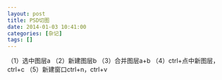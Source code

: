 ```yaml
---
layout: post
title: PSD切图
date: 2014-01-03 10:41:00
categories: [杂记]
tags: []
---
```

（1）选中图层a
（2）新建图层b
（3）合并图层a+b
（4）ctrl+点中新图层，ctrl+c
（5）新建窗口ctrl+n，ctrl+v




